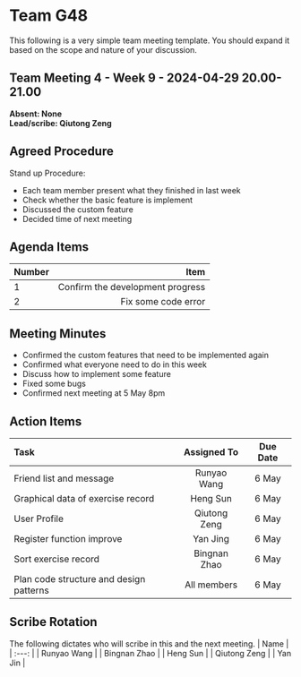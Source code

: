 # Team G48
This following is a very simple team meeting template. You should expand it based on the scope and nature of your discussion.

## Team Meeting 4 - Week 9 - 2024-04-29 20.00-21.00
**Absent: None**
<br>
**Lead/scribe: Qiutong Zeng**

## Agreed Procedure
Stand up Procedure: 
- Each team member present what they finished in last week
- Check whether the basic feature is implement
- Discussed the custom feature
- Decided time of next meeting


## Agenda Items
| Number   |                                  Item |
|:---------|--------------------------------------:|
| 1        |      Confirm the development progress |
| 2        |                Fix some code error    |

## Meeting Minutes
- Confirmed the custom features that need to be implemented again
- Confirmed what everyone need to do in this week
- Discuss how to implement some feature
- Fixed some bugs
- Confirmed next meeting at 5 May 8pm


## Action Items
| Task                                    | Assigned To | Due Date |
|:----------------------------------------|:-----------:|:--------:|
| Friend list and message                 | Runyao Wang |  6 May   |
| Graphical data of exercise record       |  Heng Sun   |  6 May   |
| User Profile                            | Qiutong Zeng|  6 May   |
| Register function improve               | Yan Jing    |  6 May   | 
| Sort exercise record                    | Bingnan Zhao|  6 May   |
| Plan code structure and design patterns | All members |  6 May   |



## Scribe Rotation
The following dictates who will scribe in this and the next meeting.
| Name |
| :---: |
| Runyao Wang |
| Bingnan Zhao |
| Heng Sun    |
| Qiutong Zeng |
| Yan Jin |
